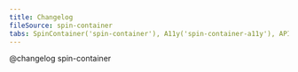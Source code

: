 ```yaml
---
title: Changelog
fileSource: spin-container
tabs: SpinContainer('spin-container'), A11y('spin-container-a11y'), API('spin-container-api'), Example('spin-container-code'), Changelog('spin-container-changelog')
---
```


@changelog spin-container
